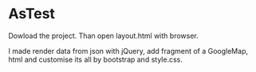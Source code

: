 # AsTest
Dowload the project. Than open layout.html with browser.

I made render data from json with jQuery, add fragment of a GoogleMap, html and customise its all by bootstrap and style.css.
